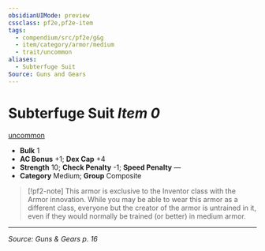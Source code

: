 ```yaml
---
obsidianUIMode: preview
cssclass: pf2e,pf2e-item
tags:
  - compendium/src/pf2e/g&g
  - item/category/armor/medium
  - trait/uncommon
aliases:
  - Subterfuge Suit
Source: Guns and Gears
---
```

# Subterfuge Suit *Item 0*  
[uncommon](rules/traits/uncommon.md "Uncommon Rarity Trait")  

- **Bulk** 1
- **AC Bonus** +1; **Dex Cap** +4
- **Strength** 10; **Check Penalty** -1; **Speed Penalty** —
- **Category** Medium; **Group** Composite 

> [!pf2-note]
> This armor is exclusive to the Inventor class with the Armor innovation. While you may be able to wear this armor as a different class, everyone but the creator of the armor is untrained in it, even if they would normally be trained (or better) in medium armor.


---
*Source: Guns & Gears p. 16*